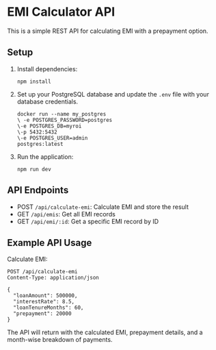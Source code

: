 # EMI Calculator API

This is a simple REST API for calculating EMI with a prepayment option.

## Setup

1. Install dependencies:

   ```
   npm install
   ```

2. Set up your PostgreSQL database and update the `.env` file with your database credentials.

   ```
   docker run --name my_postgres
   \ -e POSTGRES_PASSWORD=postgres
   \-e POSTGRES_DB=myroi
   \-p 5432:5432
   \-e POSTGRES_USER=admin
   postgres:latest

   ```
3. Run the application:
   ```
   npm run dev
   ```

## API Endpoints

- POST `/api/calculate-emi`: Calculate EMI and store the result
- GET `/api/emis`: Get all EMI records
- GET `/api/emi/:id`: Get a specific EMI record by ID

## Example API Usage

Calculate EMI:

```
POST /api/calculate-emi
Content-Type: application/json

{
  "loanAmount": 500000,
  "interestRate": 8.5,
  "loanTenureMonths": 60,
  "prepayment": 20000
}
```

The API will return with the calculated EMI, prepayment details, and a month-wise breakdown of payments.
